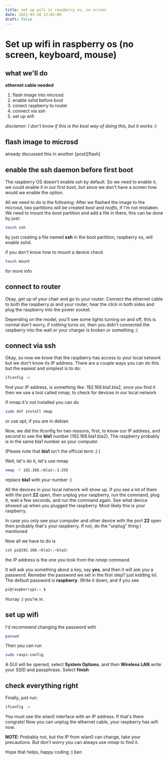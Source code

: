 ```yaml
---
title: set up wifi in raspberry os, no screen
date: 2021-03-28 22:01:00
draft: false
---
```


# Set up wifi in raspberry os (no screen, keyboard, mouse)

## what we'll do

**ethernet cable needed**

1. flash image into microsd
2. enable sshd before boot
3. conect raspberry to router
4. connect via ssh
5. set up wifi

_disclamer: I don't know if this is the best way of doing this, but
it works :)_

## flash image to microsd

already discussed this in another [post][flash]

## enable the ssh daemon before first boot

The raspberry OS doesn't enable ssh by default. So we need to enable it,
we could enable it in our first boot, but since we don't have a screen
how would we enable the option.

All we need to do is the following:
After we flashed the image to the microsd, two partitions will be created
_boot_ and _roofts_, if I'm not mistaken. We need to mount the _boot_
partition and add a file in there, this can be done by just:
```bash
touch ssh
```
by just creating a file named **ssh** in the boot partition, raspberry os,
will enable sshd.

if you don't know how to mount a device check
```bash
touch mount
```
for more info

## connect to router

Okay, get up of your chair and go to your router. Connect the ethernet
cable to both the raspberry pi and your router, hear the click in both
sides and plug the raspberry into the power socket.

Depending on the model, you'll see some lights turning on and off,
this is normal don't worry, if nothing turns on, then you didn't connected
the raspberry into the wall or your charger is broken or something :(


## connect via ssh

Okay, so now we know that the raspberry has access to your local
network but we don't know its IP address. There are a couple
ways you can do this but the easiest and simplest is to do:
```bash
ifconfig -a
```
find your IP address, is something like: 192.168.bla1.bla2, once you find it
then we use a tool called nmap, to check for devices in our local network

if nmap it's not installed you can do
```bash
sudo dnf install nmap
```
or use _apt_, if you are in debian

Now, we did the ifconfig for two reasons, first, to know our IP address, and
second to see the __bla1__ number (192.168.bla1.bla2).
The raspberry probably is in the same bla1 number as your computer.

(Please note that __bla1__ isn't the official term :) )

Well, let's do it, let's use nmap
```bash
nmap -F 192.168.<bla1>.1-255
```
replace __bla1__ with your number :)

All the devices in your local network will show up. If you see a lot of them
with the port __22__ open, then unplug your raspberry, run the command,
plug it, wait a few seconds, and run the command again. See what device showed
up when you plugged the raspberry. Most likely this is your raspberry.

In case you only see your computer and other device with the port __22__ open
then probably that's your raspberry. If not, do the "unplug" thing I mentioned

Now all we have to do is
```bash
ssh pi@192.168.<bla1>.<bla2>
```
the IP address is the one you took from the _nmap_ command.

It will ask you something about a key, say __yes__, and then it will
ask you a password. Remeber the password we set in the first step? just
kidding lol. The default password is __raspberry__. Write it down, and
if you see
```bash
pi@raspberrypi:~ $
```
Hurray :) you're in.

## set up wifi
I'd recommend changing the password with
```bash
passwd
```
Then you can run
```bash
sudo raspi-config
```
A GUI will be opened, select __System Options__, and then __Wireless LAN__
write your SSID and passphrase.
Select __finish__

## check everything right

Finally, just run:
```bash
ifconfig -a
```
You must see the wlan0 interface with an IP address. If that's there
congrats! Now you can unplug the ethernet cable, your raspberry has
wifi now.

**NOTE:** Probably not, but the IP from wlan0 can change, take your
precautions. But don't worry you can always use _nmap_ to find it.

Hope that helps,
happy coding :)
ben
